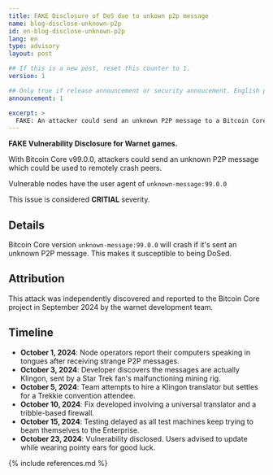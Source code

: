 ```yaml
---
title: FAKE Disclosure of DoS due to unkown p2p message
name: blog-disclose-unknown-p2p
id: en-blog-disclose-unknown-p2p
lang: en
type: advisory
layout: post

## If this is a new post, reset this counter to 1.
version: 1

## Only true if release announcement or security annoucement. English posts only
announcement: 1

excerpt: >
  FAKE: An attacker could send an unknown P2P message to a Bitcoin Core node which could be used to remotely crash it.
---
```


**FAKE Vulnerability Disclosure for Warnet games.**

With Bitcoin Core v99.0.0, attackers could send an unknown P2P message which could be used to remotely crash peers.

Vulnerable nodes have the user agent of `unknown-message:99.0.0`

This issue is considered **CRITIAL** severity.

## Details

Bitcoin Core version `unknown-message:99.0.0` will crash if it's sent an unknown P2P message.  This makes it susceptible to being DoSed.

## Attribution

This attack was independently discovered and reported to the Bitcoin Core project in September 2024 by the warnet development team.

## Timeline

* **October 1, 2024**: Node operators report their computers speaking in tongues after receiving strange P2P messages.
* **October 3, 2024**: Developer discovers the messages are actually Klingon, sent by a Star Trek fan's malfunctioning mining rig.
* **October 5, 2024**: Team attempts to hire a Klingon translator but settles for a Trekkie convention attendee.
* **October 10, 2024**: Fix developed involving a universal translator and a tribble-based firewall.
* **October 15, 2024**: Testing delayed as all test machines keep trying to beam themselves to the Enterprise.
* **October 23, 2024**: Vulnerability disclosed. Users advised to update while wearing pointy ears for good luck.

{% include references.md %}
